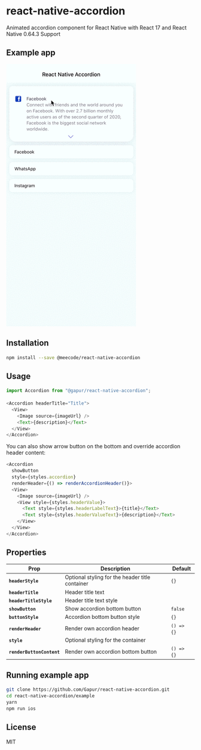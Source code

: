 # react-native-accordion

Animated accordion component for React Native with React 17 and React Native 0.64.3 Support

## Example app

![image](example-app.gif)

## Installation

```bash
npm install --save @meecode/react-native-accordion
```

## Usage
```js
import Accordion from "@gapur/react-native-accordion";

<Accordion headerTitle="Title">
  <View>
    <Image source={imageUrl} />
    <Text>{description}</Text>
  </View>
</Accordion>
```

You can also show arrow button on the bottom and override accordion header content:
```js
<Accordion
  showButton
  style={styles.accordion}
  renderHeader={() => renderAccordionHeader()}>
  <View>
    <Image source={imageUrl} />
    <View style={styles.headerValue}>
      <Text style={styles.headerLabelText}>{title}</Text>
      <Text style={styles.headerValueText}>{description}</Text>
    </View>
  </View>
</Accordion>
```

## Properties

| Prop                      | Description                                                                                                                                                                                                                                                                                                             | Default        |
| ------------------------- | ----------------------------------------------------------------------------------------------------------------------------------------------------------------------------------------------------------------------------------------------------------------------------------------------------------------------- | -------------- |
| **`headerStyle`**         | Optional styling for the header title container                                                                                                                                                                                                                                                                         | `{}`           |
| **`headerTitle`**         | Header title text                                                                                                                                                                                                                                                                                                       |                |
| **`headerTitleStyle`**    | Header title text style                                                                                                                                                                                                                                                                                                 |                |
| **`showButton`**          | Show accordion bottom button                                                                                                                                                                                                                                                                                            | `false`        |
| **`buttonStyle`**         | Accordion bottom button style                                                                                                                                                                                                                                                                                           | `{}`           |
| **`renderHeader`**        | Render own accordion header                                                                                                                                                                                                                                                                                             | `() => {}`     |
| **`style`**               | Optional styling for the container                                                                                                                                                                                                                                                                                      |                |
| **`renderButtonContent`** | Render own accordion bottom button                                                                                                                                                                                                                                                                                      | `() => {}`     |

## Running example app

```sh
git clone https://github.com/Gapur/react-native-accordion.git
cd react-native-accordion/example
yarn
npm run ios
```

## License

MIT

